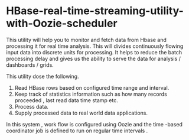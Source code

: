 # HBase-real-time-streaming-utility-with-Oozie-scheduler

This utility will help you to monitor and fetch data from Hbase and processing it for real time analysis. This will divides continuously flowing input data into discrete units for processing. It helps to reduce the batch processing delay and gives us the ability to serve the data for analysis / dashboards / grids.

This utility dose the following.

1. Read HBase rows based on configured time range and interval.
2. Keep track of statistics information such as how many records proceeded , last read data time stamp etc.
3. Process data.
4. Supply processed data to real world data applications.

In this system , work flow is configured using Oozie and the time -based coordinator job is  defined to run on regular time intervals .
